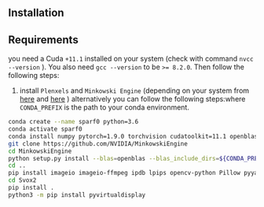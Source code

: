 ## Installation


## Requirements

you need a Cuda `+11.1` installed on your system (check with command `nvcc --version` ). You also need `gcc --version` to be `>= 8.2.0`. Then follow the following steps:

1. install `Plenxels` and `Minkowski Engine` (depending on your system from [here](https://nvidia.github.io/MinkowskiEngine/quick_start.html) and [here](https://github.com/sxyu/svox2) )
alternatively you can follow the following steps:where `CONDA_PREFIX` is the path to your conda environment.
```bash
conda create --name sparf0 python=3.6
conda activate sparf0
conda install numpy pytorch=1.9.0 torchvision cudatoolkit=11.1 openblas-devel open3d=0.9.0 pytorch-lightning pyyaml jupyterlab -c open3d-admin -c conda-forge -c anaconda -c pytorch -c nvidia
git clone https://github.com/NVIDIA/MinkowskiEngine
cd MinkowskiEngine
python setup.py install --blas=openblas --blas_include_dirs=${CONDA_PREFIX}/include
cd ..
pip install imageio imageio-ffmpeg ipdb lpips opencv-python Pillow pyyaml tensorboard imageio imageio-ffmpeg PyMCubes moviepy matplotlib scipy wandb pandas trimesh pyglet einops pyhocon ConfigArgParse timm dotmap pretrainedmodels scikit-image ipdb tqdm ipyplot 
cd Svox2
pip install .
python3 -m pip install pyvirtualdisplay
``` 
